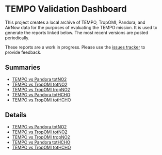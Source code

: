 TEMPO Validation Dashboard
==========================

This project creates a local archive of TEMPO, TropOMI, Pandora, and AirNow
data for the purposes of evaluating the TEMPO mission. It is used to generate
the reports linked below. The most recent versions are posted periodically.

These reports are a work in progress. Please use the
[issues tracker](https://github.com/barronh/tempodash/issues) to provide feedback.

Summaries
---------

* [TEMPO vs Pandora totNO2](https://gaftp.epa.gov/Air/aqmg/bhenders/share/TEMPO/pandora_no2_total_vs_tempo_no2_sum_summary.html)
* [TEMPO vs TropOMI totNO2](https://gaftp.epa.gov/Air/aqmg/bhenders/share/TEMPO/tropomi_offl_no2_sum_vs_tempo_no2_sum_summary.html)
* [TEMPO vs TropOMI tropNO2](https://gaftp.epa.gov/Air/aqmg/bhenders/share/TEMPO/tropomi_offl_no2_trop_vs_tempo_no2_trop_summary.html)
* [TEMPO vs Pandora totHCHO](https://gaftp.epa.gov/Air/aqmg/bhenders/share/TEMPO/pandora_hcho_total_vs_tempo_hcho_total_summary.html)
* [TEMPO vs TropOMI totHCHO](https://gaftp.epa.gov/Air/aqmg/bhenders/share/TEMPO/tropomi_offl_hcho_total_vs_tempo_hcho_total_summary.html)

Details
-------

* [TEMPO vs Pandora totNO2](https://gaftp.epa.gov/Air/aqmg/bhenders/share/TEMPO/pandora_no2_total_vs_tempo_no2_sum.html)
* [TEMPO vs TropOMI totNO2](https://gaftp.epa.gov/Air/aqmg/bhenders/share/TEMPO/tropomi_offl_no2_sum_vs_tempo_no2_sum.html)
* [TEMPO vs TropOMI tropNO2](https://gaftp.epa.gov/Air/aqmg/bhenders/share/TEMPO/tropomi_offl_no2_trop_vs_tempo_no2_trop.html)
* [TEMPO vs Pandora totHCHO](https://gaftp.epa.gov/Air/aqmg/bhenders/share/TEMPO/pandora_hcho_total_vs_tempo_hcho_total.html)
* [TEMPO vs TropOMI totHCHO](https://gaftp.epa.gov/Air/aqmg/bhenders/share/TEMPO/tropomi_offl_hcho_total_vs_tempo_hcho_total.html)


